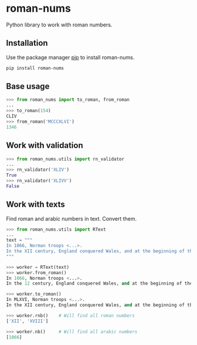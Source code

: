 # roman-nums
Python library to work with roman numbers.

## Installation

Use the package manager [pip](https://pip.pypa.io/en/stable/) to install roman-nums.

```bash
pip install roman-nums
```

## Base usage

```python
>>> from roman_nums import to_roman, from_roman
...
>>> to_roman(154)
CLIV
>>> from_roman('MCCCXLVI')
1346
```
## Work with validation

```python
>>> from roman_nums.utils import rn_validator
...
>>> rn_validator('XLIV')
True
>>> rn_validator('XLIVV')
False
```

## Work with texts
Find roman and arabic numbers in text. Convert them.

```python
>>> from roman_nums.utils import RText
...
text = """
In 1066, Norman troops <...>.
In the XII century, England conquered Wales, and at the beginning of the XVIII century <...>.
"""

>>> worker = RText(text)
>>> worker.from_roman()
In 1066, Norman troops <...>.
In the 12 century, England conquered Wales, and at the beginning of the 18 century <...>.

>>> worker.to_roman()
In MLXVI, Norman troops <...>.
In the XII century, England conquered Wales, and at the beginning of the XVIII century <...>.

>>> worker.rnb()    # Will find all roman numbers
['XII', 'XVIII']

>>> worker.nb()     # Will find all arabic numbers
[1066]
```